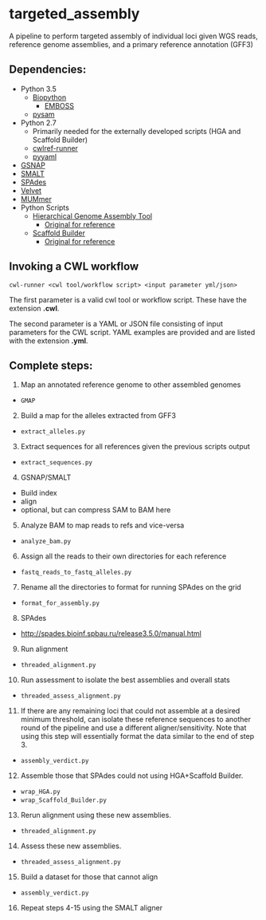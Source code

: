 # targeted_assembly
A pipeline to perform targeted assembly of individual loci given WGS reads, reference genome assemblies, and a primary reference annotation (GFF3)

## Dependencies:
- Python 3.5
  * [Biopython](https://pypi.python.org/pypi/biopython/1.66)
    * [EMBOSS](http://emboss.open-bio.org/)
  * [pysam](https://pypi.python.org/pypi/pysam)
- Python 2.7
  * Primarily needed for the externally developed scripts (HGA and Scaffold Builder)
  * [cwlref-runner](https://pypi.python.org/pypi/cwlref-runner)
  * [pyyaml](https://pypi.python.org/pypi/PyYAML)
- [GSNAP](http://research-pub.gene.com/gmap/)
- [SMALT](http://www.sanger.ac.uk/science/tools/smalt-0)
- [SPAdes](http://bioinf.spbau.ru/spades)
- [Velvet](https://www.ebi.ac.uk/~zerbino/velvet/)
- [MUMmer](http://mummer.sourceforge.net/manual/)
- Python Scripts
  * [Hierarchical Genome Assembly Tool](https://github.com/jmatsumura/Hierarchical-Genome-Assembly-HGA)
    * [Original for reference](https://github.com/aalokaily/Hierarchical-Genome-Assembly-HGA)
  * [Scaffold Builder](https://github.com/jmatsumura/Scaffold_builder)
    * [Original for reference](https://github.com/metageni/Scaffold_builder)

## Invoking a CWL workflow
```
cwl-runner <cwl tool/workflow script> <input parameter yml/json>
```
The first parameter is a valid cwl tool or workflow script.  These have the extension __.cwl__.

The second parameter is a YAML or JSON file consisting of input parameters for the CWL script. YAML examples are provided and are listed with the extension __.yml__.

## Complete steps:
1. Map an annotated reference genome to other assembled genomes
  * `GMAP`
2. Build a map for the alleles extracted from GFF3
  * `extract_alleles.py` 
3. Extract sequences for all references given the previous scripts output
  * `extract_sequences.py` 
4. GSNAP/SMALT
  * Build index
  * align
  * optional, but can compress SAM to BAM here
5. Analyze BAM to map reads to refs and vice-versa 
  * `analyze_bam.py`
6. Assign all the reads to their own directories for each reference
  * `fastq_reads_to_fastq_alleles.py`
7. Rename all the directories to format for running SPAdes on the grid 
  * `format_for_assembly.py`
8. SPAdes
  * http://spades.bioinf.spbau.ru/release3.5.0/manual.html
9. Run alignment 
  * `threaded_alignment.py`
10. Run assessment to isolate the best assemblies and overall stats
  * `threaded_assess_alignment.py`
11. If there are any remaining loci that could not assemble at a desired minimum threshold, can isolate these reference sequences to another round of the pipeline and use a different aligner/sensitivity. Note that using this step will essentially format the data similar to the end of step 3. 
  * `assembly_verdict.py`
12. Assemble those that SPAdes could not using HGA+Scaffold Builder.
  * `wrap_HGA.py`
  * `wrap_Scaffold_Builder.py`
13. Rerun alignment using these new assemblies.
  * `threaded_alignment.py`
14. Assess these new assemblies.
  * `threaded_assess_alignment.py`
15. Build a dataset for those that cannot align
  * `assembly_verdict.py`
16. Repeat steps 4-15 using the SMALT aligner
